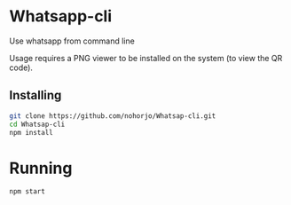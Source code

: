 # Whatsapp-cli
Use whatsapp from command line

Usage requires a PNG viewer to be installed on the system (to view the QR code).

## Installing
```bash
git clone https://github.com/nohorjo/Whatsap-cli.git
cd Whatsap-cli
npm install
```

# Running
```bash
npm start
```
